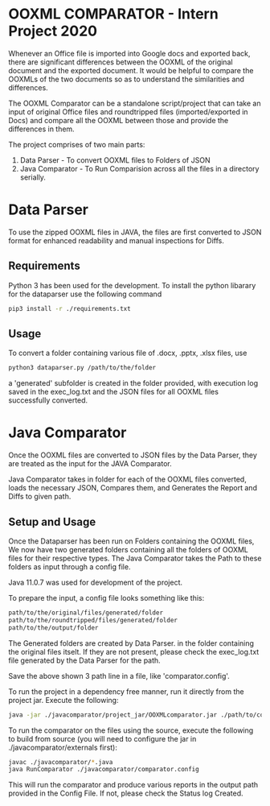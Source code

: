 # OOXML COMPARATOR - Intern Project 2020

Whenever an Office file is imported into Google docs and exported back, there are significant differences between the OOXML of the original document and the exported document. It would be helpful to compare the OOXMLs of the two documents so as to understand the similarities and differences.


The OOXML Comparator can be a standalone script/project that can take an input of original Office files and roundtripped files (imported/exported in Docs) and compare all the OOXML between those and provide the differences in them.

The project comprises of two main parts:
1. Data Parser - To convert OOXML files to Folders of JSON
2. Java Comparator - To Run Comparision across all the files in a directory serially.

# Data Parser

To use the zipped OOXML files in JAVA, the files are first converted to JSON format for enhanced readability and manual inspections for Diffs.


## Requirements

Python 3 has been used for the development.
To install the python libarary for the dataparser use the following command

```bash
pip3 install -r ./requirements.txt
```

## Usage

To convert a folder containing various file of .docx, .pptx, .xlsx files, use 

```bash
python3 dataparser.py /path/to/the/folder
```

a 'generated' subfolder is created in the folder provided, with execution log saved in the exec_log.txt and the JSON files for all OOXML files successfully converted.


# Java Comparator

Once the OOXML files are converted to JSON files by the Data Parser, they are treated as the input for the JAVA Comparator.

Java Comparator takes in folder for each of the OOXML files converted, loads the necessary JSON, Compares them, and Generates the Report and Diffs to given path.

## Setup and Usage

Once the Dataparser has been run on Folders containing the OOXML files, We now have two generated folders containing all the folders of OOXML files for their respective types. The Java Comparator takes the Path to these folders as input through a config file.

Java 11.0.7 was used for development of the project.

To prepare the input, a config file looks something like this:

```bash
path/to/the/original/files/generated/folder
path/to/the/roundtripped/files/generated/folder
path/to/the/output/folder
```

The Generated folders are created by Data Parser. in the folder containing the original files itselt. If they are not present, please check the exec_log.txt file generated by the Data Parser for the path.

Save the above shown 3 path line in a file, like 'comparator.config'.

To run the project in a dependency free manner, run it directly from the project jar. Execute the following:

```bash
java -jar ./javacomparator/project_jar/OOXMLcomparator.jar ./path/to/comparator.config
```

To run the comparator on the files using the source, execute the following to build from source (you will need to configure the jar in ./javacomparator/externals first):

```bash
javac ./javacomparator/*.java
java RunComparator ./javacomparator/comparator.config
```

This will run the comparator and produce various reports in the output path provided in the Config File. If not, please check the Status log Created.
